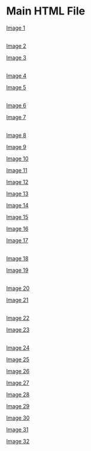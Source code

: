 <!DOCTYPE html>
<html lang="en">
<head>
  <meta charset="UTF-8">
  <meta name="viewport" content="width=device-width, initial-scale=1.0">
  <title>Main HTML</title>
</head>
<body>
  <h1>Main HTML File</h1>
  
  <!-- Include the first HTML file -->
<a href="1.jpg" >Image 1</a>  
  <br>

  <!-- Include the second HTML file -->
  <a href="2.jpg">Image 2</a>
  <br>

  <!-- Include the first HTML file -->
<a href="3.jpg" >Image 3</a>  
<br>

<!-- Include the second HTML file -->
<a href="4.jpg">Image 4</a>
<br>

<!-- Include the first HTML file -->
<a href="5.jpg" >Image 5</a>  
  <br>
  
  <!-- Include the second HTML file -->
  <a href="6.jpg">Image 6</a>
  <br>

  <!-- Include the first HTML file -->
<a href="7.jpg" >Image 7</a>  
<br>

<!-- Include the second HTML file -->
<a href="8.jpg">Image 8</a>
<br>

<!-- Include the second HTML file -->
<a href="9.jpg">Image 9</a>
<br>

<!-- Include the second HTML file -->
<a href="10.jpg">Image 10</a>
<br>

<!-- Include the second HTML file -->
<a href="11.jpg">Image 11</a>
<br>

<!-- Include the second HTML file -->
<a href="12.jpg">Image 12</a>
<br>

<!-- Include the second HTML file -->
<a href="13.jpg">Image 13</a>
<br>

<!-- Include the second HTML file -->
<a href="14.jpg">Image 14</a>
<br>

<!-- Include the second HTML file -->
<a href="15.jpg">Image 15</a>
<br>

<!-- Include the second HTML file -->
<a href="16.jpg">Image 16</a>
<br>

<!-- Include the first HTML file -->
<a href="17.jpg" >Image 17</a>  
  <br>

  <!-- Include the second HTML file -->
  <a href="18.jpg">Image 18</a>
  <br>

  <!-- Include the first HTML file -->
<a href="19.jpg" >Image 19</a>  
<br>

<!-- Include the second HTML file -->
<a href="20.jpg">Image 20</a>
<br>

<!-- Include the first HTML file -->
<a href="21.jpg" >Image 21</a>  
  <br>
  
  <!-- Include the second HTML file -->
  <a href="22.jpg">Image 22</a>
  <br>

  <!-- Include the first HTML file -->
<a href="23.jpg" >Image 23</a>  
<br>

<!-- Include the second HTML file -->
<a href="24.jpg">Image 24</a>
<br>

<!-- Include the second HTML file -->
<a href="25.jpg">Image 25</a>
<br>

<!-- Include the second HTML file -->
<a href="26.jpg">Image 26</a>
<br>

<!-- Include the second HTML file -->
<a href="27.jpg">Image 27</a>
<br>

<!-- Include the second HTML file -->
<a href="28.jpg">Image 28</a>
<br>

<!-- Include the second HTML file -->
<a href="29.jpg">Image 29</a>
<br>

<!-- Include the second HTML file -->
<a href="30.jpg">Image 30</a>
<br>

<!-- Include the second HTML file -->
<a href="31.jpg">Image 31</a>
<br>

<!-- Include the second HTML file -->
<a href="32.jpg">Image 32</a>
<br>
</body>

</html>
